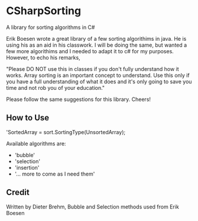 # CSharpSorting
A library for sorting algorithms in C#

Erik Boesen wrote a great library of a few sorting algorithims in java. He is using his as an aid in his classwork. I will be doing the same, but wanted a few more algorithims and I needed to adapt it to c# for my purposes. However, to echo his remarks, 

"Please DO NOT use this in classes if you don't fully understand how it works. Array sorting is an important concept to understand. Use this only if you have a full understanding of what it does and it's only going to save you time and not rob you of your education."

Please follow the same suggestions for this library. Cheers!

## How to Use
'SortedArray = sort.SortingType(UnsortedArray);

Available algorithms are:
* 'bubble'
* 'selection'
* 'insertion'
* '... more to come as I need them'

## Credit
Written by Dieter Brehm, Bubble and Selection methods used from Erik Boesen
